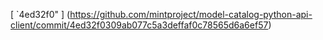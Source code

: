 [ `4ed32f0" ] (https://github.com/mintproject/model-catalog-python-api-client/commit/4ed32f0309ab077c5a3deffaf0c78565d6a6ef57)
